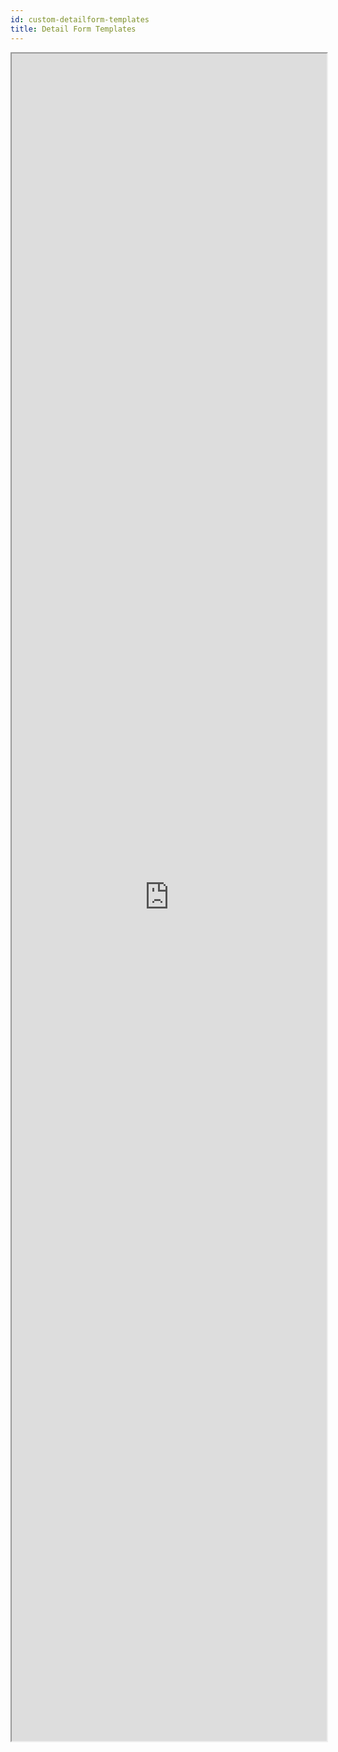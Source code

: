 ```yaml
---
id: custom-detailform-templates
title: Detail Form Templates
---
```


<div markdown="1">

<iframe src="https://4d-for-ios.github.io/gallery/#/type/form-detail/picker/0" scrolling="no" height="2700" width="100%">
</iframe>

</div>